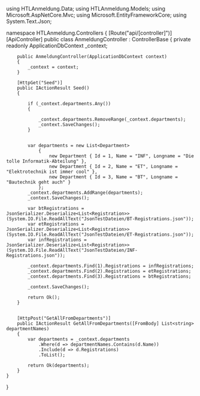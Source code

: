 using HTLAnmeldung.Data;
using HTLAnmeldung.Models;
using Microsoft.AspNetCore.Mvc;
using Microsoft.EntityFrameworkCore;
using System.Text.Json;

namespace HTLAnmeldung.Controllers
{
    [Route("api/[controller]")]
    [ApiController]
    public class AnmeldungController : ControllerBase
    {
        private readonly ApplicationDbContext _context;

        public AnmeldungController(ApplicationDbContext context)
        {
            _context = context;
        }

        [HttpGet("Seed")]
        public IActionResult Seed()
        {
            
            if (_context.departments.Any())
            {
               
                _context.departments.RemoveRange(_context.departments);
                _context.SaveChanges();
            }

            
            var departments = new List<Department>
                {
                    new Department { Id = 1, Name = "INF", Longname = "Die tolle Informatik-Abteilung" },
                    new Department { Id = 2, Name = "ET", Longname = "Elektrotechnik ist immer cool" },
                    new Department { Id = 3, Name = "BT", Longname = "Bautechnik geht auch" }
                };
            _context.departments.AddRange(departments);
            _context.SaveChanges();

            var btRegistrations = JsonSerializer.Deserialize<List<Registration>>(System.IO.File.ReadAllText("JsonTestDateien/BT-Registrations.json"));
            var etRegistrations = JsonSerializer.Deserialize<List<Registration>>(System.IO.File.ReadAllText("JsonTestDateien/ET-Registrations.json"));
            var infRegistrations = JsonSerializer.Deserialize<List<Registration>>(System.IO.File.ReadAllText("JsonTestDateien/INF-Registrations.json"));

            _context.departments.Find(1).Registrations = infRegistrations;
            _context.departments.Find(2).Registrations = etRegistrations;
            _context.departments.Find(3).Registrations = btRegistrations;

            _context.SaveChanges();

            return Ok();
        }


        [HttpPost("GetAllFromDepartments")]
        public IActionResult GetAllFromDepartments([FromBody] List<string> departmentNames)
        {
            var departments = _context.departments
                .Where(d => departmentNames.Contains(d.Name))
                .Include(d => d.Registrations)
                .ToList();

            return Ok(departments);
        }
    }

}
